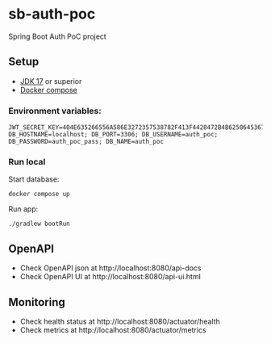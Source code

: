 # sb-auth-poc

Spring Boot Auth PoC project

## Setup

- [JDK 17](https://openjdk.org/projects/jdk/17/) or superior
- [Docker compose](https://docs.docker.com/compose/)

### Environment variables:

```
JWT_SECRET_KEY=404E635266556A586E3272357538782F413F4428472B4B6250645367566B5970;
DB_HOSTNAME=localhost; DB_PORT=3306; DB_USERNAME=auth_poc; DB_PASSWORD=auth_poc_pass; DB_NAME=auth_poc
```

### Run local

Start database:

```
docker compose up
```

Run app:

```
./gradlew bootRun
```

## OpenAPI

- Check OpenAPI json at http://localhost:8080/api-docs
- Check OpenAPI UI at http://localhost:8080/api-ui.html

## Monitoring

- Check health status at http://localhost:8080/actuator/health
- Check metrics at http://localhost:8080/actuator/metrics

